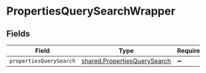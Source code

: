 # PropertiesQuerySearchWrapper


## Fields

| Field                                                                               | Type                                                                                | Required                                                                            | Description                                                                         |
| ----------------------------------------------------------------------------------- | ----------------------------------------------------------------------------------- | ----------------------------------------------------------------------------------- | ----------------------------------------------------------------------------------- |
| `propertiesQuerySearch`                                                             | [shared.PropertiesQuerySearch](../../../sdk/models/shared/propertiesquerysearch.md) | :heavy_minus_sign:                                                                  | N/A                                                                                 |